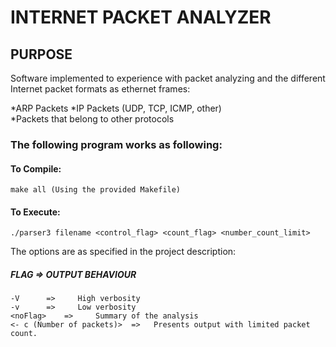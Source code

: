INTERNET PACKET ANALYZER 
========================
PURPOSE
-------
Software implemented to experience with packet analyzing and the different Internet packet formats as ethernet frames:

*ARP Packets
*IP Packets (UDP, TCP, ICMP, other)  
*Packets that belong to other protocols

### The following program works as following:

  #### To Compile:
    make all (Using the provided Makefile)
    
  #### To Execute:
    ./parser3 filename <control_flag> <count_flag> <number_count_limit>

  The options are as specified in the project description:

   ##### FLAG     =>     OUTPUT BEHAVIOUR
    -V      =>     High verbosity
    -v      =>     Low verbosity
    <noFlag>    =>     Summary of the analysis
    <- c (Number of packets)>  =>   Presents output with limited packet count.

